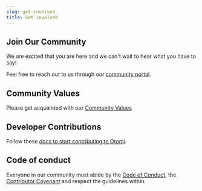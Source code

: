 ```yaml
---
slug: get-involved
title: Get involved
---
```


## Join Our Community

We are excited that you are here and we can't wait to hear what you have to say!

Feel free to reach out to us through our [community portal](https://redkubes.com/community/).

## Community Values

Please get acquainted with our [Community Values](values)

## Developer Contributions

Follow these [docs to start contributing to Otomi](contributing).

## Code of conduct

Everyone in our community must abide by the [Code of Conduct](code-of-conduct), the [Contributor Covenant](https://www.contributor-covenant.org) and respect the guidelines within.
